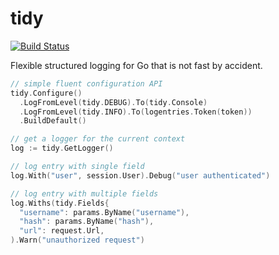 # tidy

[![Build Status](https://travis-ci.org/pjvds/tidy.svg?branch=master)](https://travis-ci.org/pjvds/tidy)

Flexible structured logging for Go that is not fast by accident.

``` go
// simple fluent configuration API
tidy.Configure()
  .LogFromLevel(tidy.DEBUG).To(tidy.Console)
  .LogFromLevel(tidy.INFO).To(logentries.Token(token))
  .BuildDefault()

// get a logger for the current context
log := tidy.GetLogger()

// log entry with single field
log.With("user", session.User).Debug("user authenticated")

// log entry with multiple fields
log.Withs(tidy.Fields{
  "username": params.ByName("username"),
  "hash": params.ByName("hash"),
  "url": request.Url,
).Warn("unauthorized request")
```
